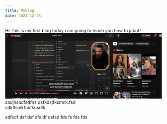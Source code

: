 ```yaml
---
title: Myblog
date: 2024-12-25
---
```

Hi This is my first blog today i am going to teach you how to jabol
!![Image Description](/images/Pasted%20image%2020241225091938.png)
sadjhsadfsdfns
dsfkdsjfksmnk.fsd\
sdkflsmkfnsfknsdlk

sdfsdf
dsf
dsf
sfs
df
dsfsd
fds
fs
fds
fds

